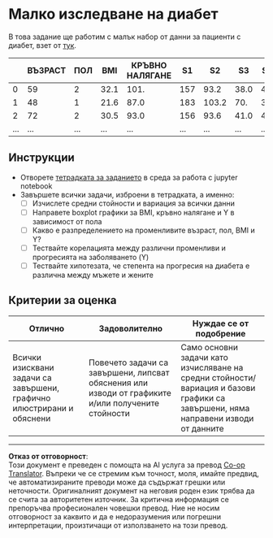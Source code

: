 <!--
CO_OP_TRANSLATOR_METADATA:
{
  "original_hash": "01d1b493e8b51a6ebb42524f6b1bcfff",
  "translation_date": "2025-08-26T15:43:08+00:00",
  "source_file": "1-Introduction/04-stats-and-probability/assignment.md",
  "language_code": "bg"
}
-->
# Малко изследване на диабет

В това задание ще работим с малък набор от данни за пациенти с диабет, взет от [тук](https://www4.stat.ncsu.edu/~boos/var.select/diabetes.html).

|   | ВЪЗРАСТ | ПОЛ | BMI | КРЪВНО НАЛЯГАНЕ | S1 | S2 | S3 | S4 | S5 | S6 | Y  |
|---|---------|-----|-----|----------------|----|----|----|----|----|----|----|
| 0 | 59      | 2   | 32.1 | 101.          | 157 | 93.2 | 38.0 | 4. | 4.8598 | 87 | 151 |
| 1 | 48      | 1   | 21.6 | 87.0          | 183 | 103.2 | 70.  | 3. | 3.8918 | 69 | 75  |
| 2 | 72      | 2   | 30.5 | 93.0          | 156 | 93.6 | 41.0 | 4.0 | 4. | 85 | 141 |
| ... | ...   | ... | ...  | ...            | ... | ...  | ...  | ... | ... | ... | ... |

## Инструкции

* Отворете [тетрадката за заданието](assignment.ipynb) в среда за работа с jupyter notebook
* Завършете всички задачи, изброени в тетрадката, а именно:
   * [ ] Изчислете средни стойности и вариация за всички данни
   * [ ] Направете boxplot графики за BMI, кръвно налягане и Y в зависимост от пола
   * [ ] Какво е разпределението на променливите възраст, пол, BMI и Y?
   * [ ] Тествайте корелацията между различни променливи и прогресията на заболяването (Y)
   * [ ] Тествайте хипотезата, че степента на прогресия на диабета е различна между мъжете и жените
   
## Критерии за оценка

Отлично | Задоволително | Нуждае се от подобрение
--- | --- | -- |
Всички изисквани задачи са завършени, графично илюстрирани и обяснени | Повечето задачи са завършени, липсват обяснения или изводи от графиките и/или получените стойности | Само основни задачи като изчисляване на средни стойности/вариация и базови графики са завършени, няма направени изводи от данните

---

**Отказ от отговорност**:  
Този документ е преведен с помощта на AI услуга за превод [Co-op Translator](https://github.com/Azure/co-op-translator). Въпреки че се стремим към точност, моля, имайте предвид, че автоматизираните преводи може да съдържат грешки или неточности. Оригиналният документ на неговия роден език трябва да се счита за авторитетен източник. За критична информация се препоръчва професионален човешки превод. Ние не носим отговорност за каквито и да е недоразумения или погрешни интерпретации, произтичащи от използването на този превод.